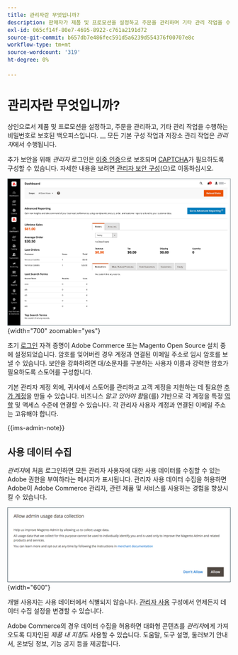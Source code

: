 ```yaml
---
title: 관리자란 무엇입니까?
description: 판매자가 제품 및 프로모션을 설정하고 주문을 관리하며 기타 관리 작업을 수행하는 장소인  [!DNL Commerce] 관리자에 대해 알아봅니다.
exl-id: 065cf14f-80e7-4695-8922-c761a2191d72
source-git-commit: b657db7e486fec591d5a6239d554376f00707e8c
workflow-type: tm+mt
source-wordcount: '319'
ht-degree: 0%

---
```


# 관리자란 무엇입니까?

상인으로서 제품 및 프로모션을 설정하고, 주문을 관리하고, 기타 관리 작업을 수행하는 비밀번호로 보호된 백오피스입니다. __ 모든 기본 구성 작업과 저장소 관리 작업은 _관리자_&#x200B;에서 수행됩니다.

추가 보안을 위해 _관리자_ 로그인은 [이중 인증](../systems/security-two-factor-authentication.md)으로 보호되며 [CAPTCHA](../systems/security-captcha.md)가 필요하도록 구성할 수 있습니다. 자세한 내용을 보려면 [관리자 보안 구성](../systems/security-admin.md)(으)로 이동하십시오.

![관리 사이드바 및 대시보드](./assets/admin-dashboard.png){width="700" zoomable="yes"}

초기 [로그인](admin-signin.md) 자격 증명이 Adobe Commerce 또는 Magento Open Source 설치 중에 설정되었습니다. 암호를 잊어버린 경우 계정과 연결된 이메일 주소로 임시 암호를 보낼 수 있습니다. 보안을 강화하려면 대/소문자를 구분하는 사용자 이름과 강력한 암호가 필요하도록 스토어를 구성합니다.

기본 관리자 계정 외에, 귀사에서 스토어를 관리하고 고객 계정을 지원하는 데 필요한 [추가 계정](../systems/permissions-users-all.md)을 만들 수 있습니다. 비즈니스 _알고 있어야 함_&#x200B;을(를) 기반으로 각 계정을 특정 [역할](../systems/permissions-user-roles.md) 및 액세스 수준에 연결할 수 있습니다. 각 관리자 사용자 계정과 연결된 이메일 주소는 고유해야 합니다.

{{ims-admin-note}}

## 사용 데이터 수집

_관리자_&#x200B;에 처음 로그인하면 모든 관리자 사용자에 대한 사용 데이터를 수집할 수 있는 Adobe 권한을 부여하라는 메시지가 표시됩니다. 관리자 사용 데이터 수집을 허용하면 Adobe이 Adobe Commerce 관리자, 관련 제품 및 서비스를 사용하는 경험을 향상시킬 수 있습니다.

![관리자 사용 데이터 수집 허용](./assets/admin-usage-data.png){width="600"}

개별 사용자는 사용 데이터에서 식별되지 않습니다. [관리자 사용](../configuration-reference/advanced/admin.md#admin-usage) 구성에서 언제든지 데이터 수집 설정을 변경할 수 있습니다.

Adobe Commerce의 경우 데이터 수집을 허용하면 대화형 콘텐츠를 _관리자_&#x200B;에게 가져오도록 디자인된 _제품 내 지침_&#x200B;도 사용할 수 있습니다. 도움말, 도구 설명, 둘러보기 안내서, 온보딩 정보, 기능 공지 등을 제공합니다.
